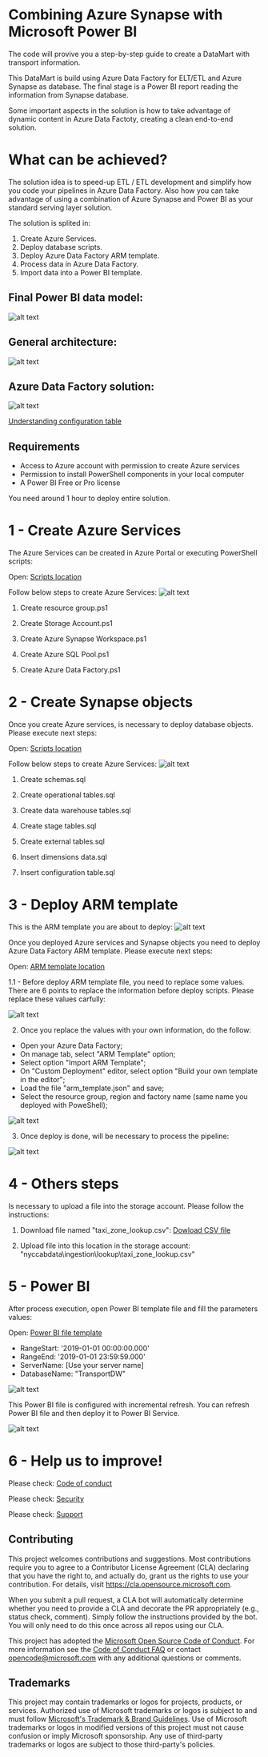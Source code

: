 # Combining Azure Synapse with Microsoft Power BI

The code will provive you a step-by-step guide to create a DataMart with transport information.

This DataMart is build using Azure Data Factory for ELT/ETL and Azure Synapse as database. The final stage is a Power BI report reading the information from Synapse database.

Some important aspects in the solution is how to take advantage of dynamic content in Azure Data Factoty, creating a clean end-to-end solution.

# What can be achieved?

The solution idea is to speed-up ETL / ETL development and simplify how you code your pipelines in Azure Data Factory. Also how you can take advantage of using a combination of Azure Synapse and Power BI as your standard serving layer solution.

The solution is splited in:

1. Create Azure Services.
2. Deploy database scripts.
3. Deploy Azure Data Factory ARM template.
4. Process data in Azure Data Factory.
5. Import data into a Power BI template.

## Final Power BI data model:
![alt text](https://github.com/Azure/DW-with-Synapse-Data-Factory-Power-BI/blob/main/Support%20Files/PBIModel.png)

## General architecture:
![alt text](https://github.com/Azure/DW-with-Synapse-Data-Factory-Power-BI/blob/main/Support%20Files/SolutionArchitecture.png)

## Azure Data Factory solution:
![alt text](https://github.com/Azure/DW-with-Synapse-Data-Factory-Power-BI/blob/main/Support%20Files/AzureDataFactory.png)

[Understanding configuration table](https://github.com/Azure/DW-with-Synapse-Data-Factory-Power-BI/blob/main/Understanding%20configuration%20table.md)

## Requirements

- Access to Azure account with permission to create Azure services
- Permission to install PowerShell components in your local computer
- A Power BI Free or Pro license

You need around 1 hour to deploy entire solution.

# 1 - Create Azure Services

The Azure Services can be created in Azure Portal or executing PowerShell scripts:

Open: [Scripts location](https://github.com/Azure/DW-with-Synapse-Data-Factory-Power-BI/tree/main/1%20-%20Setup%20-%20PowerShell%20scripts)

Follow below steps to create Azure Services:
![alt text](https://github.com/Azure/DW-with-Synapse-Data-Factory-Power-BI/blob/main/Support%20Files/AzureServices.png)

1. Create resource group.ps1

2. Create Storage Account.ps1

3. Create Azure Synapse Workspace.ps1

4. Create Azure SQL Pool.ps1

5. Create Azure Data Factory.ps1

# 2 - Create Synapse objects

Once you create Azure services, is necessary to deploy database objects. Please execute next steps:

Open: [Scripts location](https://github.com/Azure/DW-with-Synapse-Data-Factory-Power-BI/tree/main/2%20-%20Setup%20database%20scripts)

Follow below steps to create Azure Services:
![alt text](https://github.com/Azure/DW-with-Synapse-Data-Factory-Power-BI/blob/main/Support%20Files/SynapseObjects.png)

1. Create schemas.sql

2. Create operational tables.sql

3. Create data warehouse tables.sql

4. Create stage tables.sql

5. Create external tables.sql

6. Insert dimensions data.sql

7. Insert configuration table.sql

# 3 - Deploy ARM template

This is the ARM template you are about to deploy:
![alt text](https://github.com/Azure/DW-with-Synapse-Data-Factory-Power-BI/blob/main/Support%20Files/DataFactoryPipeline.png)

Once you deployed Azure services and Synapse objects you need to deploy Azure Data Factory ARM template. Please execute next steps:

Open: [ARM template location](https://github.com/Azure/DW-with-Synapse-Data-Factory-Power-BI/tree/main/3%20-%20ARM%20Template)

1.1 - Before deploy ARM template file, you need to replace some values. There are 6 points to replace the information before deploy scripts. Please replace these values carfully:

![alt text](https://github.com/Azure/DW-with-Synapse-Data-Factory-Power-BI/blob/main/Support%20Files/ReplaceValuesARM.png)

2. Once you replace the values with your own information, do the follow:
  - Open your Azure Data Factory;
  - On manage tab, select "ARM Template" option;
  - Select option "Import ARM Template";
  - On "Custom Deployment" editor, select option "Build your own template in the editor";
  - Load the file "arm_template.json" and save;
  - Select the resource group, region and factory name (same name you deployed with PoweShell);

![alt text](https://github.com/Azure/DW-with-Synapse-Data-Factory-Power-BI/blob/main/Support%20Files/ArmTemplate.png)

3. Once deploy is done, will be necessary to process the pipeline:

![alt text](https://github.com/Azure/DW-with-Synapse-Data-Factory-Power-BI/blob/main/Support%20Files/RunPipeline.png)

# 4 - Others steps

Is necessary to upload a file into the storage account. Please follow the instructions:

1. Download file named "taxi_zone_lookup.csv": [Dowload CSV file](https://github.com/Azure/DW-with-Synapse-Data-Factory-Power-BI/tree/main/4%20-%20Others)

2. Upload file into this location in the storage account: "nyccabdata\ingestion\lookup\taxi_zone_lookup.csv"

# 5 - Power BI

After process execution, open Power BI template file and fill the parameters values:

Open: [Power BI file template](https://github.com/Azure/DW-with-Synapse-Data-Factory-Power-BI/tree/main/5%20-%20Power%20BI)

- RangeStart: '2019-01-01 00:00:00.000'
- RangeEnd: '2019-01-01 23:59:59.000'
- ServerName: [Use your server name]
- DatabaseName: "TransportDW"

![alt text](https://github.com/Azure/DW-with-Synapse-Data-Factory-Power-BI/blob/main/Support%20Files/PowerBIParameters.png)

This Power BI file is configured with incremental refresh. You can refresh Power BI file and then deploy it to Power BI Service.

![alt text](https://github.com/Azure/DW-with-Synapse-Data-Factory-Power-BI/blob/main/Support%20Files/PowerBIFile.png)

# 6 - Help us to improve!

Please check: [Code of conduct](https://github.com/Azure/DW-with-Synapse-Data-Factory-Power-BI/blob/main/CODE_OF_CONDUCT.md)

Please check: [Security](https://github.com/Azure/DW-with-Synapse-Data-Factory-Power-BI/blob/main/SECURITY.md)

Please check: [Support](https://github.com/Azure/DW-with-Synapse-Data-Factory-Power-BI/blob/main/SUPPORT.md)

## Contributing

This project welcomes contributions and suggestions.  Most contributions require you to agree to a
Contributor License Agreement (CLA) declaring that you have the right to, and actually do, grant us
the rights to use your contribution. For details, visit https://cla.opensource.microsoft.com.

When you submit a pull request, a CLA bot will automatically determine whether you need to provide
a CLA and decorate the PR appropriately (e.g., status check, comment). Simply follow the instructions
provided by the bot. You will only need to do this once across all repos using our CLA.

This project has adopted the [Microsoft Open Source Code of Conduct](https://opensource.microsoft.com/codeofconduct/).
For more information see the [Code of Conduct FAQ](https://opensource.microsoft.com/codeofconduct/faq/) or
contact [opencode@microsoft.com](mailto:opencode@microsoft.com) with any additional questions or comments.

## Trademarks

This project may contain trademarks or logos for projects, products, or services. Authorized use of Microsoft 
trademarks or logos is subject to and must follow 
[Microsoft's Trademark & Brand Guidelines](https://www.microsoft.com/en-us/legal/intellectualproperty/trademarks/usage/general).
Use of Microsoft trademarks or logos in modified versions of this project must not cause confusion or imply Microsoft sponsorship.
Any use of third-party trademarks or logos are subject to those third-party's policies.
